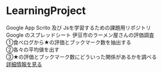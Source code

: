 # LearningProject
Google App Scrito 及び Jsを学習するための課題用リポジトリ<br>
Google のスプレッドシート
伊豆市のラーメン屋さんの評価調査<br>
①食べログから★の評価とブックマーク数を抽出する<br>
②各々の平均値を出す<br>
③★の評価とブックマーク数にどういった関係があるかを調べる<br>
[詳細情報を見る](http://tinyurl.com/ythdr68d)

